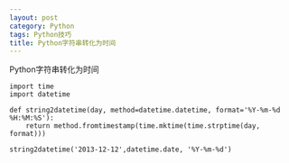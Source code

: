```yaml
---
layout: post
category: Python
tags: Python技巧
title: Python字符串转化为时间
---
```

Python字符串转化为时间

	import time
	import datetime
	
	def string2datetime(day, method=datetime.datetime, format='%Y-%m-%d %H:%M:%S'):
	    return method.fromtimestamp(time.mktime(time.strptime(day, format)))
	
	string2datetime('2013-12-12',datetime.date, '%Y-%m-%d')